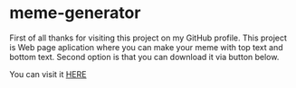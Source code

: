 # meme-generator
First of all thanks for visiting this project on my GitHub profile. This project is Web page aplication where you can make your meme with top text and bottom text.
Second option is that you can download it via button below.

You can visit it [HERE](https://affectionate-tereshkova-54067c.netlify.app/)
